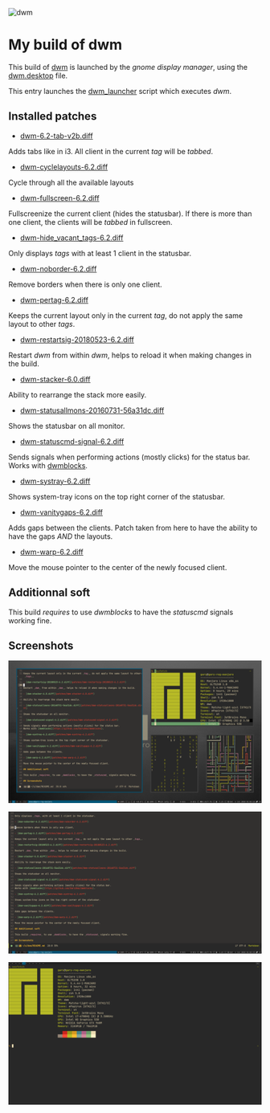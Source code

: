 ![dwm](dwm.png)

# My build of dwm

This build of [dwm](https://dwm.suckless.org/) is launched by the _gnome display manager_, using the [dwm.desktop](session/dwm.desktop) file.

This entry launches the [dwm_launcher](session/dwm_launcher.sh) script which executes _dwm_.

## Installed patches

- [dwm-6.2-tab-v2b.diff](patches/dwm-6.2-tab-v2b.diff)

Adds tabs like in i3. All client in the current _tag_ will be _tabbed_.

- [dwm-cyclelayouts-6.2.diff](patches/dwm-cyclelayouts-6.2.diff)

Cycle through all the available layouts

- [dwm-fullscreen-6.2.diff](patches/dwm-fullscreen-6.2.diff)

Fullscreenize the current client (hides the statusbar).
If there is more than one client, the clients will be _tabbed_ in fullscreen.

- [dwm-hide_vacant_tags-6.2.diff](patches/dwm-hide_vacant_tags-6.2.diff)

Only displays _tags_ with at least 1 client in the statusbar.

- [dwm-noborder-6.2.diff](patches/dwm-noborder-6.2.diff)

Remove borders when there is only one client.

- [dwm-pertag-6.2.diff](patches/dwm-pertag-6.2.diff)

Keeps the current layout only in the current _tag_, do not apply the same layout to other _tags_.

- [dwm-restartsig-20180523-6.2.diff](patches/dwm-restartsig-20180523-6.2.diff)

Restart _dwm_ from within _dwm_, helps to reload it when making changes in the build.

- [dwm-stacker-6.0.diff](patches/dwm-stacker-6.0.diff)

Ability to rearrange the stack more easily.

- [dwm-statusallmons-20160731-56a31dc.diff](patches/dwm-statusallmons-20160731-56a31dc.diff)

Shows the statusbar on all monitor.

- [dwm-statuscmd-signal-6.2.diff](patches/dwm-statuscmd-signal-6.2.diff)

Sends signals when performing actions (mostly clicks) for the status bar.
Works with [dwmblocks](https://github.com/GaryOma/dwmblocks).

- [dwm-systray-6.2.diff](patches/dwm-systray-6.2.diff)

Shows system-tray icons on the top right corner of the statusbar.

- [dwm-vanitygaps-6.2.diff](patches/dwm-vanitygaps-6.2.diff)

Adds gaps between the clients.
Patch taken from here [](https://github.com/bakkeby/dwm-vanitygaps) to have the ability to have the gaps _AND_ the layouts.

- [dwm-warp-6.2.diff](patches/dwm-warp-6.2.diff)

Move the mouse pointer to the center of the newly focused client.

## Additionnal soft

This build _requires_ to use _dwmblocks_ to have the _statuscmd_ signals working fine.

## Screenshots

![Some clients in a _tag_](img/dwm_1.png)

![Fullscreen](img/dwm_2.png)

![Tabs](img/dwm_3.png)


